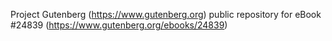 Project Gutenberg (https://www.gutenberg.org) public repository for eBook #24839 (https://www.gutenberg.org/ebooks/24839)
